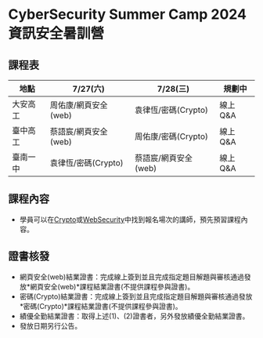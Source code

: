# CyberSecurity Summer Camp 2024 資訊安全暑訓營

## 課程表
| 地點 | 7/27(六) | 7/28(三) | 規劃中 | 
| ----- | ----- | ----- | ----- |
| 大安高工 | 周佑康/網頁安全(web) | 袁律恆/密碼(Crypto) | 線上Q&A |
| 臺中高工 | 蔡語宸/網頁安全(web) | 周佑康/密碼(Crypto) | 線上Q&A | 
| 臺南一中 | 袁律恆/密碼(Crypto) | 蔡語宸/網頁安全(web) | 線上Q&A |  

## 課程內容

- 學員可以在[Crypto](https://github.com/MyFirstSecurity2020/SecuritySummerCamp2024A/tree/main/Crypto)或[WebSecurity](https://github.com/MyFirstSecurity2020/SecuritySummerCamp2024A/tree/main/WebSecurity)中找到報名場次的講師，預先預習課程內容。

## 證書核發
- 網頁安全(web)結業證書：完成線上簽到並且完成指定題目解題與審核通過發放*網頁安全(web)*課程結業證書(不提供課程參與證書)。
- 密碼(Crypto)結業證書：完成線上簽到並且完成指定題目解題與審核通過發放*密碼(Crypto)*課程結業證書(不提供課程參與證書)。
- 績優全勤結業證書：取得上述(1)、(2)證書者，另外發放績優全勤結業證書。
- 發放日期另行公告。
